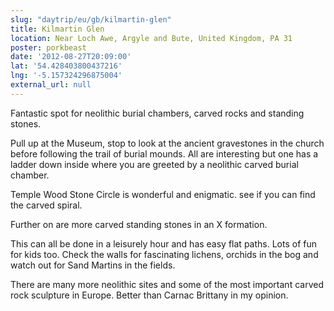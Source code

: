 ```yaml
---
slug: "daytrip/eu/gb/kilmartin-glen"
title: Kilmartin Glen
location: Near Loch Awe, Argyle and Bute, United Kingdom, PA 31
poster: porkbeast
date: '2012-08-27T20:09:00'
lat: '54.428403800437216'
lng: '-5.157324296875004'
external_url: null
---
```


Fantastic spot for neolithic burial chambers, carved rocks and standing stones.

Pull up at the Museum, stop to look at the ancient gravestones in the church before following the trail of burial mounds. All are interesting but one has a ladder down inside where you are greeted by a neolithic carved burial chamber.

Temple Wood Stone Circle is wonderful and enigmatic. see if you can find the carved spiral.

Further on are more carved standing stones in an X formation.

This can all be done in a leisurely hour and has easy flat paths. Lots of fun for kids too. Check the walls for fascinating lichens, orchids in the bog and watch out for Sand Martins in the fields.

There are many more neolithic sites and some of the most important carved rock sculpture in Europe. Better than Carnac Brittany in my opinion.
